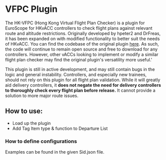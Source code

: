 # VFPC Plugin
 
The HK-VFPC (Hong Kong Virtual Flight Plan Checker) is a plugin for EuroScope for HKvACC controllers to check flight plans against relevant route and altitude restrictions. 
Originally developed by hpeter2 and DrFreas, it has been expanded on with modified functionality to better suit the needs of HKvACC. You can find the codebase of the original plugin [here](https://github.com/hpeter2/VFPC).
As such, the code will continue to remain open source and free to download for any controllers. However, other vACCs looking to implement or modify a similar flight plan checker may find the original plugin's versatility more useful.'

This plugin is still in active development, and may still contain bugs in the logic and general instability. Controllers, and especially new trainees, should not rely on this plugin for all flight plan validation.
While it will greatly aid delivery controllers, it **does not negate the need for delivery controllers to thoroughly check every flight plan before release.** It cannot provide a solution to more major route issues.

## How to use:
- Load up the plugin
- Add Tag Item type & function to Departure List


### How to define configurations
Examples can be found in the given Sid.json file.
